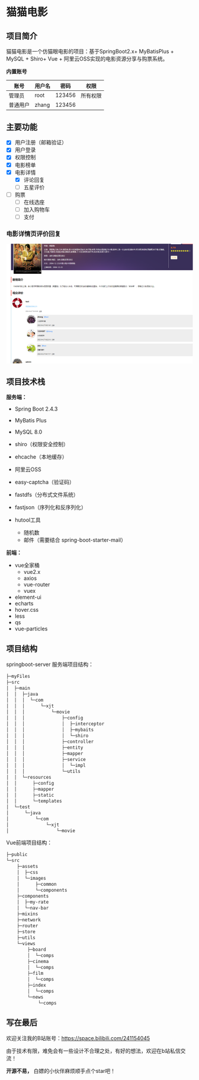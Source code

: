 # 猫猫电影

## 项目简介

猫猫电影是一个仿猫眼电影的项目：基于SpringBoot2.x+ MyBatisPlus + MySQL + Shiro+ Vue + 阿里云OSS实现的电影资源分享与购票系统。

**内置账号**

| 账号     | 用户名 | 密码   | 权限     |
| -------- | ------ | ------ | -------- |
| 管理员   | root   | 123456 | 所有权限 |
| 普通用户 | zhang  | 123456 |          |

## 主要功能

- [x] 用户注册（邮箱验证）
- [x] 用户登录
- [x] 权限控制
- [x] 电影榜单
- [x] 电影详情
  - [x] 评论回复
  - [ ] 五星评价
- [ ] 购票
  - [ ] 在线选座
  - [ ] 加入购物车
  - [ ] 支付

### 电影详情页评价回复

![1650987441133](typora-assets/1650987441133.png)

## 项目技术栈

**服务端：**

- Spring Boot 2.4.3
- MyBatis Plus
- MySQL 8.0
- shiro（权限安全控制）

- ehcache（本地缓存）
- 阿里云OSS
- easy-captcha（验证码）
- fastdfs（分布式文件系统）
- fastjson（序列化和反序列化）
- hutool工具
  - 随机数
  - 邮件（需要结合 spring-boot-starter-mail）

**前端：**

- vue全家桶
  - vue2.x
  - axios
  - vue-router
  - vuex
- element-ui
- echarts
- hover.css
- less
- qs
- vue-particles

## 项目结构

springboot-server 服务端项目结构：

```shell
├─myFiles
├─src
│  ├─main
│  │  ├─java
│  │  │  └─com
│  │  │      └─xjt
│  │  │          └─movie
│  │  │              ├─config
│  │  │              │  ├─interceptor
│  │  │              │  ├─mybaits
│  │  │              │  └─shiro
│  │  │              ├─controller
│  │  │              ├─entity
│  │  │              ├─mapper
│  │  │              ├─service
│  │  │              │  └─impl
│  │  │              └─utils
│  │  └─resources
│  │      ├─config
│  │      ├─mapper
│  │      ├─static
│  │      └─templates
│  └─test
│      └─java
│          └─com
│              └─xjt
│                  └─movie
```

Vue前端项目结构：

```shell
├─public
└─src
    ├─assets
    │  ├─css
    │  └─images
    │      ├─common
    │      └─components
    ├─components
    │  ├─my-rate
    │  └─nav-bar
    ├─mixins
    ├─network
    ├─router
    ├─store
    ├─utils
    └─views
        ├─board
        │  └─comps
        ├─cinema
        │  └─comps
        ├─film
        │  └─comps
        ├─index
        │  └─comps
        └─news
            └─comps
```



## 写在最后

欢迎关注我的B站账号：https://space.bilibili.com/241154045

 由于技术有限，难免会有一些设计不合理之处，有好的想法，欢迎在b站私信交流！ 

 **开源不易，** 白嫖的小伙伴麻烦顺手点个star吧！